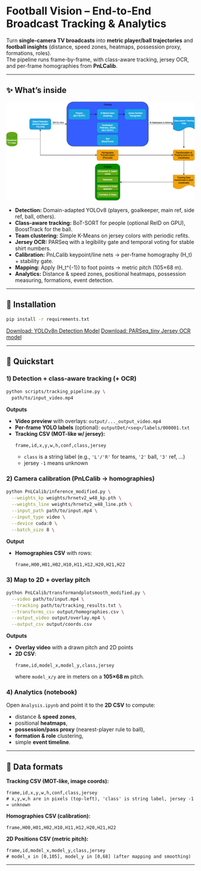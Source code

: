 # Football Vision – End-to-End Broadcast Tracking & Analytics

Turn **single-camera TV broadcasts** into **metric player/ball trajectories** and **football insights** (distance, speed zones, heatmaps, possession proxy, formations, roles).  
The pipeline runs frame-by-frame, with class-aware tracking, jersey OCR, and per-frame homographies from **PnLCalib**.

---

## ✨ What’s inside

![Pipeline overview](FlowChart-FootballVision.png)

- **Detection:** Domain-adapted YOLOv8 (players, goalkeeper, main ref, side ref, ball, others).  
- **Class-aware tracking:** BoT-SORT for people (optional ReID on GPU), BoostTrack for the ball.  
- **Team clustering:** Simple K-Means on jersey colors with periodic refits.  
- **Jersey OCR:** PARSeq with a legibility gate and temporal voting for stable shirt numbers.  
- **Calibration:** PnLCalib keypoint/line nets → per-frame homography \(H_t\) + stability gate.  
- **Mapping:** Apply \(H_t^{-1}\) to foot points → metric pitch (105×68 m).  
- **Analytics:** Distance & speed zones, positional heatmaps, possession measuring, formations, event detection.  

---

## 🔧 Installation

```bash
pip install -r requirements.txt
```

[Download: YOLOv8n Detection Model](https://drive.google.com/file/d/12IXHinCVM11RLdvfDjxtEtJCMhZ8gpx7/view?usp=drive_link)
[Download: PARSeq_tiny Jersey OCR model](https://drive.google.com/file/d/1Xky1MpSMXt6KopSG24paXqxRNLbh3fJB/view?usp=drive_link)

---

## 🚀 Quickstart

### 1) Detection + class-aware tracking (+ OCR)

```bash
python scripts/tracking_pipeline.py \
  path/to/input_video.mp4
```

**Outputs**
- **Video preview** with overlays: `output/..._output_video.mp4`  
- **Per-frame YOLO labels** (optional): `outputDet/<seq>/labels/000001.txt`  
- **Tracking CSV (MOT-like w/ jersey):**
  ```
  frame,id,x,y,w,h,conf,class,jersey
  ```
  - `class` is a string label (e.g., `'L'/'R'` for teams, `'2'` ball, `'3'` ref, …)
  - jersey `-1` means unknown

### 2) Camera calibration (PnLCalib → homographies)

```bash
python PnLCalib/inference_modified.py \
  --weights_kp weights/hrnetv2_w48_kp.pth \
  --weights_line weights/hrnetv2_w48_line.pth \
  --input_path path/to/input.mp4 \
  --input_type video \
  --device cuda:0 \
  --batch_size 8 \
```

**Output**
- **Homographies CSV** with rows:
  ```
  frame,H00,H01,H02,H10,H11,H12,H20,H21,H22
  ```

### 3) Map to 2D + overlay pitch

```bash
python PnLCalib/transformandplotsmooth_modified.py \
  --video path/to/input.mp4 \
  --tracking path/to/tracking_results.txt \
  --transforms_csv output/homographies.csv \
  --output_video output/overlay.mp4 \
  --output_csv output/coords.csv
```

**Outputs**
- **Overlay video** with a drawn pitch and 2D points  
- **2D CSV**:
  ```
  frame,id,model_x,model_y,class,jersey
  ```
  where `model_x/y` are in meters on a **105×68 m** pitch. 

### 4) Analytics (notebook)

Open `Analysis.ipynb` and point it to the **2D CSV** to compute:
- distance & **speed zones**,
- positional **heatmaps**,
- **possession/pass proxy** (nearest-player rule to ball),
- **formation & role** clustering,
- simple **event timeline**.

---

## 📄 Data formats

**Tracking CSV (MOT-like, image coords):**
```
frame,id,x,y,w,h,conf,class,jersey
# x,y,w,h are in pixels (top-left), 'class' is string label, jersey -1 = unknown
```

**Homographies CSV (calibration):**
```
frame,H00,H01,H02,H10,H11,H12,H20,H21,H22
```

**2D Positions CSV (metric pitch):**
```
frame,id,model_x,model_y,class,jersey
# model_x in [0,105], model_y in [0,68] (after mapping and smoothing)
```

---

